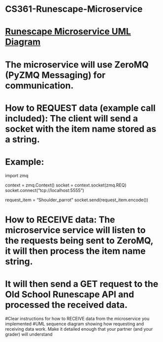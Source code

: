 # CS361-Runescape-Microservice

# [Runescape Microservice UML Diagram](https://user-images.githubusercontent.com/102570901/236058526-bc69d675-faae-439a-9ce1-d34b9add1a7a.jpg)

# The microservice will use ZeroMQ (PyZMQ Messaging) for communication.

# How to REQUEST data (example call included): The client will send a socket with the item name stored as a string. 
# Example:
import zmq

context = zmq.Context()
socket = context.socket(zmq.REQ)
socket.connect(“tcp://localhost:5555”)

request_item = “Shoulder_parrot”
socket.send(request_item.encode())

# How to RECEIVE data: The microservice service will listen to the requests being sent to ZeroMQ, it will then process the item name string. 
# It will then send a GET request to the Old School Runescape API and processed the received data. 

#Clear instructions for how to RECEIVE data from the microservice you implemented
#UML sequence diagram showing how requesting and receiving data work. Make it detailed enough that your partner (and your grader) will understand
